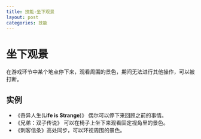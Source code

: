 ```yaml
---
title: 技能-坐下观景
layout: post
categories: 技能
---
```


# 坐下观景
在游戏环节中某个地点停下来，观看周围的景色，期间无法进行其他操作，可以被打断。

## 实例

- 《奇异人生(**Life is Strange**)》 偶尔可以停下来回顾之前的事情。
- 《兄弟：双子传说》 可以在椅子上坐下来观看固定视角里的景色。
- 《刺客信条》高处同步，可以环视周围的景色。
